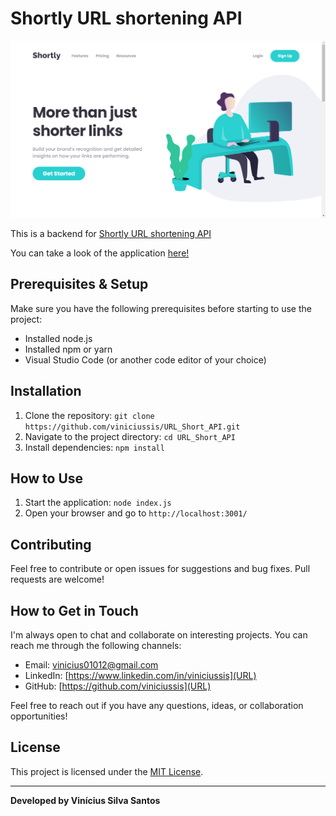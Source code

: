 # Shortly URL shortening API 

![Shortly URL shortening API](/public/screenshot.png)

This is a backend for [Shortly URL shortening API](https://github.com/viniciussis/URL_Short)

You can take a look of the application [here!](https://url-short-coral-two.vercel.app/)

## Prerequisites & Setup

Make sure you have the following prerequisites before starting to use the project:

- Installed node.js
- Installed npm or yarn
- Visual Studio Code (or another code editor of your choice)

## Installation

1. Clone the repository: `git clone https://github.com/viniciussis/URL_Short_API.git`
2. Navigate to the project directory: `cd URL_Short_API`
3. Install dependencies: `npm install`

## How to Use

1. Start the application: `node index.js`
2. Open your browser and go to `http://localhost:3001/`

## Contributing

Feel free to contribute or open issues for suggestions and bug fixes. Pull requests are welcome!

## How to Get in Touch

I'm always open to chat and collaborate on interesting projects. You can reach me through the following channels:

- Email: vinicius01012@gmail.com
- LinkedIn: [https://www.linkedin.com/in/viniciussis](URL)
- GitHub: [https://github.com/viniciussis](URL)

Feel free to reach out if you have any questions, ideas, or collaboration opportunities!

## License

This project is licensed under the [MIT License](LICENSE).

---

**Developed by Vinícius Silva Santos**